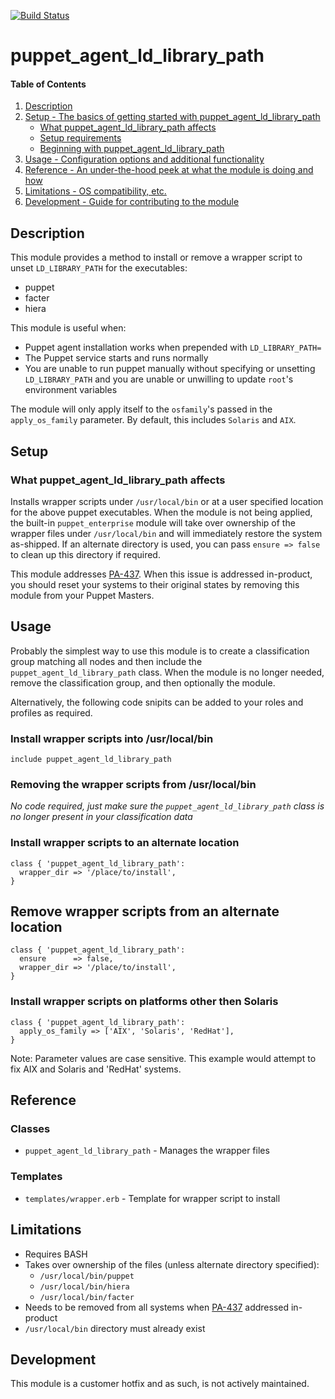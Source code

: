 [![Build Status](https://travis-ci.org/GeoffWilliams/puppet_agent_ld_library_path.svg?branch=master)](https://travis-ci.org/GeoffWilliams/puppet_agent_ld_library_path)
# puppet_agent_ld_library_path

#### Table of Contents

1. [Description](#description)
1. [Setup - The basics of getting started with puppet_agent_ld_library_path](#setup)
    * [What puppet_agent_ld_library_path affects](#what-puppet_agent_ld_library_path-affects)
    * [Setup requirements](#setup-requirements)
    * [Beginning with puppet_agent_ld_library_path](#beginning-with-puppet_agent_ld_library_path)
1. [Usage - Configuration options and additional functionality](#usage)
1. [Reference - An under-the-hood peek at what the module is doing and how](#reference)
1. [Limitations - OS compatibility, etc.](#limitations)
1. [Development - Guide for contributing to the module](#development)

## Description

This module provides a method to install or remove a wrapper script to unset `LD_LIBRARY_PATH` for the executables:

* puppet
* facter
* hiera

This module is useful when:
* Puppet agent installation works when prepended with `LD_LIBRARY_PATH= `
* The Puppet service starts and runs normally
* You are unable to run puppet manually without specifying or unsetting `LD_LIBRARY_PATH` and you are unable or unwilling to update `root`'s environment variables

The module will only apply itself to the `osfamily`'s passed in the `apply_os_family` parameter.  By default, this includes `Solaris` and `AIX`.

## Setup

### What puppet_agent_ld_library_path affects

Installs wrapper scripts under `/usr/local/bin` or at a user specified location for the above puppet executables.  When the module is not being applied, the built-in `puppet_enterprise` module will take over ownership of the wrapper files under `/usr/local/bin` and will immediately restore the system as-shipped.  If an alternate directory is used, you can pass `ensure => false` to clean up this directory if required.

This module addresses [PA-437](https://tickets.puppetlabs.com/browse/PA-437).  When this issue is addressed in-product, you should reset your systems to their original states by removing this module from your Puppet Masters.

## Usage
Probably the simplest way to use this module is to create a classification group matching all nodes and then include the `puppet_agent_ld_library_path` class.  When the module is no longer needed, remove the classification group, and then optionally the module.

Alternatively, the following code snipits can be added to your roles and profiles as required.

### Install wrapper scripts into /usr/local/bin
```puppet
include puppet_agent_ld_library_path
```

### Removing the wrapper scripts from /usr/local/bin
_No code required, just make sure the `puppet_agent_ld_library_path` class is no longer present in your classification data_


### Install wrapper scripts to an alternate location
```puppet
class { 'puppet_agent_ld_library_path':
  wrapper_dir => '/place/to/install',
}
```

## Remove wrapper scripts from an alternate location
```puppet
class { 'puppet_agent_ld_library_path':
  ensure      => false,
  wrapper_dir => '/place/to/install',
}
```

### Install wrapper scripts on platforms other then Solaris
```puppet
class { 'puppet_agent_ld_library_path':
  apply_os_family => ['AIX', 'Solaris', 'RedHat'],
}
```
Note: Parameter values are case sensitive.  This example would attempt to fix AIX and Solaris and 'RedHat' systems.


## Reference

### Classes

* `puppet_agent_ld_library_path` - Manages the wrapper files

### Templates

* `templates/wrapper.erb` - Template for wrapper script to install

## Limitations

* Requires BASH
* Takes over ownership of the files (unless alternate directory specified):
  * `/usr/local/bin/puppet`
  * `/usr/local/bin/hiera`
  * `/usr/local/bin/facter`
* Needs to be removed from all systems when [PA-437]( https://tickets.puppetlabs.com/browse/PA-437) addressed in-product
* `/usr/local/bin` directory must already exist

## Development

This module is a customer hotfix and as such, is not actively maintained.
